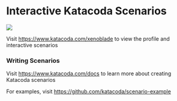 # Interactive Katacoda Scenarios

[![](http://shields.katacoda.com/katacoda/xenoblade/count.svg)](https://www.katacoda.com/xenoblade "Get your profile on Katacoda.com")

Visit https://www.katacoda.com/xenoblade to view the profile and interactive scenarios

### Writing Scenarios
Visit https://www.katacoda.com/docs to learn more about creating Katacoda scenarios

For examples, visit https://github.com/katacoda/scenario-example
